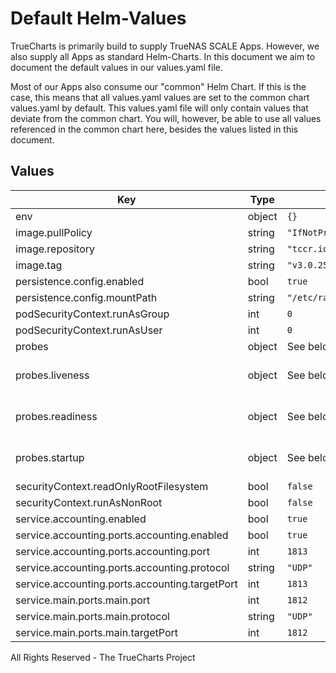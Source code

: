 # Default Helm-Values

TrueCharts is primarily build to supply TrueNAS SCALE Apps.
However, we also supply all Apps as standard Helm-Charts. In this document we aim to document the default values in our values.yaml file.

Most of our Apps also consume our "common" Helm Chart.
If this is the case, this means that all values.yaml values are set to the common chart values.yaml by default. This values.yaml file will only contain values that deviate from the common chart.
You will, however, be able to use all values referenced in the common chart here, besides the values listed in this document.

## Values

| Key | Type | Default | Description |
|-----|------|---------|-------------|
| env | object | `{}` |  |
| image.pullPolicy | string | `"IfNotPresent"` |  |
| image.repository | string | `"tccr.io/truecharts/freeradius"` |  |
| image.tag | string | `"v3.0.25@sha256:071d2533ecfe74993de840359c939cf6fd25d4ea34322bf6211055e0e5e9d96f"` |  |
| persistence.config.enabled | bool | `true` |  |
| persistence.config.mountPath | string | `"/etc/raddb"` |  |
| podSecurityContext.runAsGroup | int | `0` |  |
| podSecurityContext.runAsUser | int | `0` |  |
| probes | object | See below | [[ref]](https://kubernetes.io/docs/tasks/configure-pod-container/configure-liveness-readiness-startup-probes/) |
| probes.liveness | object | See below | Liveness probe configuration |
| probes.readiness | object | See below | Redainess probe configuration |
| probes.startup | object | See below | Startup probe configuration |
| securityContext.readOnlyRootFilesystem | bool | `false` |  |
| securityContext.runAsNonRoot | bool | `false` |  |
| service.accounting.enabled | bool | `true` |  |
| service.accounting.ports.accounting.enabled | bool | `true` |  |
| service.accounting.ports.accounting.port | int | `1813` |  |
| service.accounting.ports.accounting.protocol | string | `"UDP"` |  |
| service.accounting.ports.accounting.targetPort | int | `1813` |  |
| service.main.ports.main.port | int | `1812` |  |
| service.main.ports.main.protocol | string | `"UDP"` |  |
| service.main.ports.main.targetPort | int | `1812` |  |

All Rights Reserved - The TrueCharts Project
